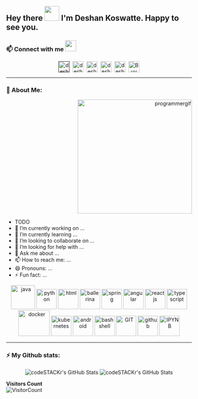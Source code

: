 ## Hey there <img src="https://raw.githubusercontent.com/deshankoswatte/deshankoswatte/assets/hi.gif" width="40px"/> I'm Deshan Koswatte</a>. Happy to see you.

### 📫 Connect with me <img src="https://raw.githubusercontent.com/deshankoswatte/deshankoswatte/assets/handshake.gif" height="30px">

<p align="center">
    <a href="" target="blank"><img align="center" src="https://cdn.jsdelivr.net/npm/simple-icons@3.0.1/icons/medium.svg" alt="deshan_koswatte" height="30" width="30" /></a>&nbsp;
    <a href="dehami.deshan@gmail.com" target="blank"><img align="center" src="https://cdn.jsdelivr.net/npm/simple-icons@3.0.1/icons/gmail.svg" alt="deshan_koswatte" height="30" width="30" /></a>&nbsp;
    <a href="https://twitter.com/deshankoswatte" target="blank"><img align="center" src="https://cdn.jsdelivr.net/npm/simple-icons@3.0.1/icons/twitter.svg" alt="deshan_koswatte" height="30" width="30" /></a>&nbsp;
    <a href="https://lk.linkedin.com/in/deshankoswatte" target="blank"><img align="center" src="https://cdn.jsdelivr.net/npm/simple-icons@3.0.1/icons/linkedin.svg" alt="deshan_koswatte" height="30" width="30" /></a>&nbsp;
    <a href="https://www.facebook.com/dehami.koswatte" target="blank"><img align="center" src="https://cdn.jsdelivr.net/npm/simple-icons@3.0.1/icons/facebook.svg" alt="deshan_koswatte" height="30" width="30" /></a>&nbsp;
    <a href="https://www.buymeacoffee.com/"><img align="center" alt="Buy me a Coffee" width="30px" src="https://cdn.jsdelivr.net/npm/simple-icons@3.0.1/icons/buymeacoffee.svg" /></a>
</p>

---
### 🤵 About Me:
<p align="right">
  <img align="middle" src="https://raw.githubusercontent.com/deshankoswatte/deshankoswatte/assets/programmer.gif" width="310px" alt="programmergif">
</p>

- TODO
- 🔭 I’m currently working on ...
- 🌱 I’m currently learning ...
- 👯 I’m looking to collaborate on ...
- 🤔 I’m looking for help with ...
- 💬 Ask me about ...
- 📫 How to reach me: ...
- 😄 Pronouns: ...
- ⚡ Fun fact: ...

<p align="center">
    <img src="https://www.vectorlogo.zone/logos/java/java-icon.svg" alt="java" width="65" height="65"/> 
    <img src="https://www.vectorlogo.zone/logos/python/python-icon.svg" alt="python" width="55" height="55"/>
    <img src="https://www.vectorlogo.zone/logos/w3_html5/w3_html5-icon.svg" alt="html" width="55" height="55"/>
    <img src="https://www.vectorlogo.zone/logos/ballerinaio/ballerinaio-icon.svg" alt="ballerina" width="55" height="55"/>
    <img src="https://www.vectorlogo.zone/logos/springio/springio-icon.svg" alt="spring" width="55" height="55"/>
    <img src="https://www.vectorlogo.zone/logos/angular/angular-icon.svg" alt="angular" width="55" height="55"/>
    <img src="https://www.vectorlogo.zone/logos/reactjs/reactjs-icon.svg" alt="reactjs" width="55" height="55"/>
    <img src="https://www.vectorlogo.zone/logos/typescriptlang/typescriptlang-icon.svg" alt="typescript" width="55" height="55"/>
    <img src="https://www.vectorlogo.zone/logos/docker/docker-icon.svg" alt="docker" width="85" height="70"/> 
    <img src="https://www.vectorlogo.zone/logos/kubernetes/kubernetes-icon.svg" alt="kubernetes" width="55" height="55"/>
    <img src="https://www.vectorlogo.zone/logos/android/android-icon.svg" alt="android" width="55" height="55"/>
    <img src="https://www.vectorlogo.zone/logos/gnu_bash/gnu_bash-icon.svg" alt="bashshell" width="55" height="55"/>
    <img src="https://www.vectorlogo.zone/logos/git-scm/git-scm-icon.svg" alt="GIT" width="55" height="55"/> 
    <img src="https://www.vectorlogo.zone/logos/github/github-icon.svg" alt="github" width="55" height="55"/> 
    <img src="https://www.vectorlogo.zone/logos/jupyter/jupyter-icon.svg" alt="IPYNB" width="55" height="55"/> 
</p>

---
### ⚡ My Github stats:
<p align="center">
  <img align="middle" alt="codeSTACKr's GitHub Stats" src="https://github-readme-stats.vercel.app/api?username=deshankoswatte&show_icons=true&theme=gruvbox" />
  <img align="middle" alt="codeSTACKr's GitHub Stats" src="https://github-readme-stats.vercel.app/api/top-langs/?username=deshankoswatte&layout=compact&theme=gruvbox" />
</p>

**Visitors Count**  
![VisitorCount](https://profile-counter.glitch.me/{deshankoswatte}/count.svg)

<!--
**deshankoswatte/deshankoswatte** is a ✨ _special_ ✨ repository because its `README.md` (this file) appears on your GitHub profile.

Here are some ideas to get you started:
  👋
- 🔭 I’m currently working on ...
- 🌱 I’m currently learning ...
- 👯 I’m looking to collaborate on ...
- 🤔 I’m looking for help with ...
- 💬 Ask me about ...
- 📫 How to reach me: ...
- 😄 Pronouns: ...
- ⚡ Fun fact: ...
-->

